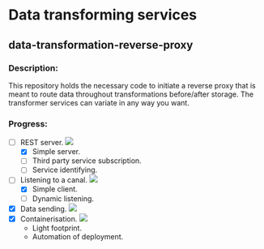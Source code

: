 # Data transforming services

## data-transformation-reverse-proxy

### Description:
This repository holds the necessary code to initiate a reverse proxy that is meant to route data throughout transformations before/after storage. The transformer services can variate in any way you want.

### Progress:

 - [ ] REST server. ![](https://us-central1-progress-markdown.cloudfunctions.net/progress/33)
   - [x] Simple server.
   - [ ] Third party service subscription.
   - [ ] Service identifying.
 - [ ] Listening to a canal. ![](https://us-central1-progress-markdown.cloudfunctions.net/progress/90)
   - [x] Simple client.
   - [ ] Dynamic listening.
 - [x] Data sending. ![](https://us-central1-progress-markdown.cloudfunctions.net/progress/80)
 - [x] Containerisation. ![](https://us-central1-progress-markdown.cloudfunctions.net/progress/90)
   - Light footprint.
   - Automation of deployment.
